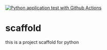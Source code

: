 [![Python application test with Github Actions](https://github.com/WampumAstronaut/scaffold/actions/workflows/main.yml/badge.svg)](https://github.com/WampumAstronaut/scaffold/actions/workflows/main.yml)


# scaffold
this is a project scaffold for python
